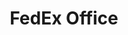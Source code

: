 ---
title: "FedEx Office"
url: /clearwater/fedex-office-us-19-northbound-frontage-road/
shop: Kopieren
---